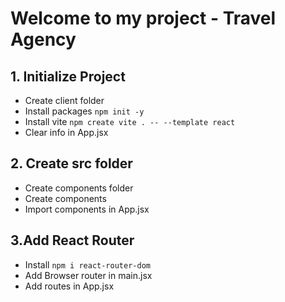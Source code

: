 # Welcome to my project - Travel Agency

## 1. Initialize Project
* Create client folder 
* Install packages `npm init -y`
* Install vite `npm create vite . -- --template react`
* Clear info in App.jsx
## 2. Create src folder
* Create components folder
* Create components
* Import components in App.jsx
## 3.Add React Router
* Install `npm i react-router-dom`
* Add Browser router in main.jsx
* Add routes in App.jsx